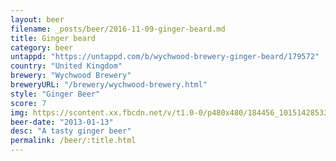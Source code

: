 ```yaml
---
layout: beer
filename: _posts/beer/2016-11-09-ginger-beard.md
title: Ginger beard
category: beer
untappd: "https://untappd.com/b/wychwood-brewery-ginger-beard/179572"
country: "United Kingdom"
brewery: "Wychwood Brewery"
breweryURL: "/brewery/wychwood-brewery.html"
style: "Ginger Beer"
score: 7
img: https://scontent.xx.fbcdn.net/v/t1.0-0/p480x480/184456_10151428533288745_183483934_n.jpg?oh=a7b199d594f56c243beb9e02a97342a6&oe=5AABED79
beer-date: "2013-01-13"
desc: "A tasty ginger beer"
permalink: /beer/:title.html
---
```

